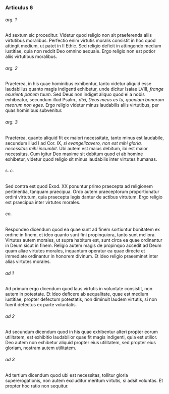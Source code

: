 ### Articulus 6

###### arg. 1
Ad sextum sic proceditur. Videtur quod religio non sit praeferenda aliis virtutibus moralibus. Perfectio enim virtutis moralis consistit in hoc quod attingit medium, ut patet in II Ethic. Sed religio deficit in attingendo medium iustitiae, quia non reddit Deo omnino aequale. Ergo religio non est potior aliis virtutibus moralibus.

###### arg. 2
Praeterea, in his quae hominibus exhibentur, tanto videtur aliquid esse laudabilius quanto magis indigenti exhibetur, unde dicitur Isaiae LVIII, *frange esurienti panem tuum*. Sed Deus non indiget aliquo quod ei a nobis exhibeatur, secundum illud Psalm., *dixi, Deus meus es tu, quoniam bonorum meorum non eges*. Ergo religio videtur minus laudabilis aliis virtutibus, per quas hominibus subvenitur.

###### arg. 3
Praeterea, quanto aliquid fit ex maiori necessitate, tanto minus est laudabile, secundum illud I ad Cor. IX, *si evangelizavero, non est mihi gloria, necessitas mihi incumbit*. Ubi autem est maius debitum, ibi est maior necessitas. Cum igitur Deo maxime sit debitum quod ei ab homine exhibetur, videtur quod religio sit minus laudabilis inter virtutes humanas.

###### s. c.
Sed contra est quod Exod. XX ponuntur primo praecepta ad religionem pertinentia, tanquam praecipua. Ordo autem praeceptorum proportionatur ordini virtutum, quia praecepta legis dantur de actibus virtutum. Ergo religio est praecipua inter virtutes morales.

###### co.
Respondeo dicendum quod ea quae sunt ad finem sortiuntur bonitatem ex ordine in finem, et ideo quanto sunt fini propinquiora, tanto sunt meliora. Virtutes autem morales, ut supra habitum est, sunt circa ea quae ordinantur in Deum sicut in finem. Religio autem magis de propinquo accedit ad Deum quam aliae virtutes morales, inquantum operatur ea quae directe et immediate ordinantur in honorem divinum. Et ideo religio praeeminet inter alias virtutes morales.

###### ad 1
Ad primum ergo dicendum quod laus virtutis in voluntate consistit, non autem in potestate. Et ideo deficere ab aequalitate, quae est medium iustitiae, propter defectum potestatis, non diminuit laudem virtutis, si non fuerit defectus ex parte voluntatis.

###### ad 2
Ad secundum dicendum quod in his quae exhibentur alteri propter eorum utilitatem, est exhibitio laudabilior quae fit magis indigenti, quia est utilior. Deo autem non exhibetur aliquid propter eius utilitatem, sed propter eius gloriam, nostram autem utilitatem.

###### ad 3
Ad tertium dicendum quod ubi est necessitas, tollitur gloria supererogationis, non autem excluditur meritum virtutis, si adsit voluntas. Et propter hoc ratio non sequitur.

